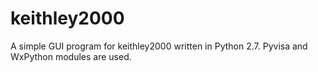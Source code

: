 keithley2000
============

A simple GUI program for keithley2000 written in Python 2.7. Pyvisa and WxPython modules are used.
